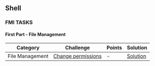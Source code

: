 ## Shell

### FMI TASKS



#### First Part - File Management

Category| Challenge| Points  | Solution
-------- | -------- | -------- | -------- 
File Management | [Change permissions](https://github.com/DaniAngelov/Operating-Systems---uni/blob/master/Problems/First%20part/Change%20permissions.md)| -| [Solution](https://github.com/DaniAngelov/Operating-Systems---uni/blob/master/Solutions/First%20Part/Change%20file%20permissions.txt)
